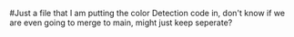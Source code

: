 #Just a file that I am putting the color Detection code in, don't know if we are even going to merge to main, might just keep seperate?

